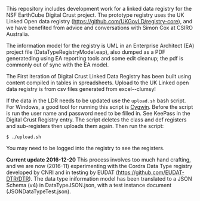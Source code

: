 This repository includes development work for a linked data registry for the NSF EarthCube Digital Crust project. 
The prototype registry uses the UK Linked Open data registry (https://github.com/UKGovLD/registry-core), and we have benefited from advice and conversations with Simon Cox at CSIRO Australia. 

The information model for the registry is UML in an Enterprise Architect (EA) project file (DataTypeRegistryModel.eap), also dumped as a PDF generateding using EA reporting tools and some edit cleanup; the pdf is commonly out of sync with the EA model.

The First iteration of Digital Crust Linked Data Registry has been built using content compiled in tables in spreadsheets. Upload to the UK Linked open data registry is from csv files generated from excel--clumsy!

If the data in the LDR needs to be updated use the `upload.sh` bash script. For Windows, a good tool for running this script is [Cygwin](https://www.cygwin.com/). Before the script is run the user name and password need to be filled in. See KeePass in the Digital Crust Registry entry. The script deletes the class and def registers and sub-registers then uploads them again. Then run the script:

```
$ ./upload.sh
```

You may need to be logged into the registry to see the registers.

**Current update 2016-12-20**
This process involves too much hand crafting, and we are now (2016-11) experimenting with the Cordra Data Type registry developed by CNRI and in testing by EUDAT (https://github.com/EUDAT-DTR/DTR).  The data type iniformation model has been translated to a JSON Schema (v4) in DataTypeJSON.json, with a test instance document (JSONDataTypeTest.json).  
